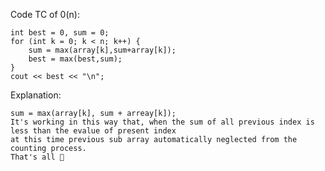 Code TC of 0(n):

    int best = 0, sum = 0;
    for (int k = 0; k < n; k++) {
        sum = max(array[k],sum+array[k]);
        best = max(best,sum);
    }
    cout << best << "\n";

Explanation: 

    sum = max(array[k], sum + arreay[k]);
    It's working in this way that, when the sum of all previous index is less than the evalue of present index
    at this time previous sub array automatically neglected from the counting process.
    That's all 🙂